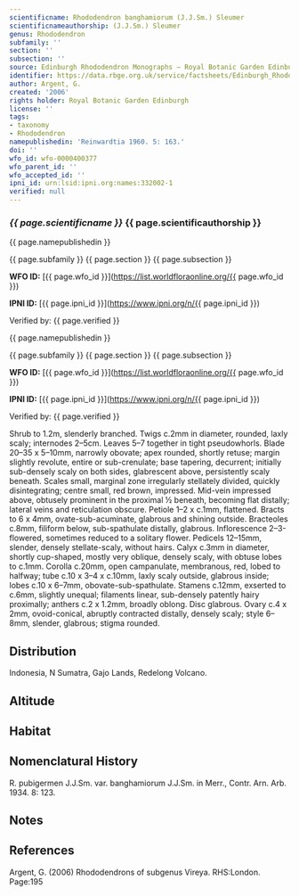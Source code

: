 ```yaml
---
scientificname: Rhododendron banghamiorum (J.J.Sm.) Sleumer
scientificnameauthorship: (J.J.Sm.) Sleumer
genus: Rhododendron
subfamily: ''
section: ''
subsection: ''
source: Edinburgh Rhododendron Monographs – Royal Botanic Garden Edinburgh
identifier: https://data.rbge.org.uk/service/factsheets/Edinburgh_Rhododendron_Monographs.xhtml
author: Argent, G.
created: '2006'
rights holder: Royal Botanic Garden Edinburgh
license: ''
tags:
- taxonomy
- Rhododendron
namepublishedin: 'Reinwardtia 1960. 5: 163.'
doi: ''
wfo_id: wfo-0000400377
wfo_parent_id: ''
wfo_accepted_id: ''
ipni_id: urn:lsid:ipni.org:names:332002-1
verified: null
---
```

### _{{ page.scientificname }}_ {{ page.scientificauthorship }}
 {{ page.namepublishedin }}

{{ page.subfamily }} {{ page.section }} {{ page.subsection }}

**WFO ID:** [{{ page.wfo_id }}](https://list.worldfloraonline.org/{{ page.wfo_id }})

**IPNI ID:** [{{ page.ipni_id }}](https://www.ipni.org/n/{{ page.ipni_id }})

Verified by: {{ page.verified }}

 {{ page.namepublishedin }}

{{ page.subfamily }} {{ page.section }} {{ page.subsection }}

**WFO ID:** [{{ page.wfo_id }}](https://list.worldfloraonline.org/{{ page.wfo_id }})

**IPNI ID:** [{{ page.ipni_id }}](https://www.ipni.org/n/{{ page.ipni_id }})

Verified by: {{ page.verified }}



Shrub to 1.2m, slenderly branched. Twigs c.2mm in diameter, rounded, laxly scaly; internodes 2–5cm. Leaves 5–7 together in tight pseudowhorls. Blade 20–35 x 5–10mm, narrowly obovate; apex rounded, shortly retuse; margin slightly revolute, entire or sub-crenulate; base tapering, decurrent; initially sub-densely scaly on both sides, glabrescent above, persistently scaly beneath. Scales small, marginal zone irregularly stellately divided, quickly disintegrating; centre small, red brown, impressed. Mid-vein impressed above, obtusely prominent in the proximal ½ beneath, becoming flat distally; lateral veins and reticulation obscure. Petiole 1–2 x c.1mm, flattened. Bracts to 6 x 4mm, ovate-sub-acuminate, glabrous and shining outside. Bracteoles c.8mm, filiform below, sub-spathulate distally, glabrous. Inflorescence 2–3-flowered, sometimes reduced to a solitary flower. Pedicels 12–15mm, slender, densely stellate-scaly, without hairs. Calyx c.3mm in diameter, shortly cup-shaped, mostly very oblique, densely scaly, with obtuse lobes to c.1mm. Corolla c.20mm, open campanulate, membranous, red, lobed to halfway; tube c.10 x 3–4 x c.10mm, laxly scaly outside, glabrous inside; lobes c.10 x 6–7mm, obovate-sub-spathulate. Stamens c.12mm, exserted to c.6mm, slightly unequal; filaments linear, sub-densely patently hairy proximally; anthers c.2 x 1.2mm, broadly oblong. Disc glabrous. Ovary c.4 x 2mm, ovoid-conical, abruptly contracted distally, densely scaly; style 6–8mm, slender, glabrous; stigma rounded.

## Distribution
Indonesia, N Sumatra, Gajo Lands, Redelong Volcano.

## Altitude


## Habitat


## Nomenclatural History
R. pubigermen J.J.Sm. var. banghamiorum J.J.Sm. in Merr., Contr. Arn. Arb. 1934. 8: 123.
                       
## Notes


## References

Argent, G. (2006) Rhododendrons of subgenus Vireya. RHS:London. Page:195
